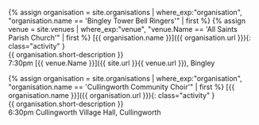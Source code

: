 {% assign organisation = site.organisations 
    | where_exp:"organisation", "organisation.name == 'Bingley Tower Bell Ringers'"
    | first %}
{% assign venue = site.venues 
    | where_exp:"venue", "venue.Name == 'All Saints Parish Church'"
    | first %}
[{{ organisation.name }}]({{ organisation.url }}){: class="activity" }<br>
{{ organisation.short-description }}<br>
7:30pm [{{ venue.Name }}]({{ site.url }}{{ venue.url }}), Bingley

{% assign organisation = site.organisations 
    | where_exp:"organisation", "organisation.name == 'Cullingworth Community Choir'"
    | first %}
[{{ organisation.name }}]({{ organisation.url }}){: class="activity" }<br>
{{ organisation.short-description }}<br>
6:30pm Cullingworth Village Hall, Cullingworth